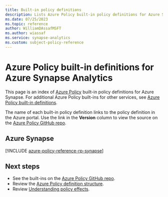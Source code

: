 ```yaml
---
title: Built-in policy definitions
description: Lists Azure Policy built-in policy definitions for Azure Synapse Analytics. These built-in policy definitions provide common approaches to managing your Azure resources.
ms.date: 07/25/2023
ms.topic: reference
author: WilliamDAssafMSFT
ms.author: wiassaf
ms.service: synapse-analytics
ms.custom: subject-policy-reference
---
```

# Azure Policy built-in definitions for Azure Synapse Analytics 

This page is an index of [Azure Policy](../governance/policy/overview.md) built-in policy
definitions for Azure Synapse. For additional Azure Policy built-ins for other services, see
[Azure Policy built-in definitions](../governance/policy/samples/built-in-policies.md).

The name of each built-in policy definition links to the policy definition in the Azure portal. Use
the link in the **Version** column to view the source on the
[Azure Policy GitHub repo](https://github.com/Azure/azure-policy).

## Azure Synapse

[!INCLUDE [azure-policy-reference-rp-synapse](../../includes/policy/reference/byrp/microsoft.synapse.md)]

## Next steps

- See the built-ins on the [Azure Policy GitHub repo](https://github.com/Azure/azure-policy).
- Review the [Azure Policy definition structure](../governance/policy/concepts/definition-structure.md).
- Review [Understanding policy effects](../governance/policy/concepts/effects.md).
